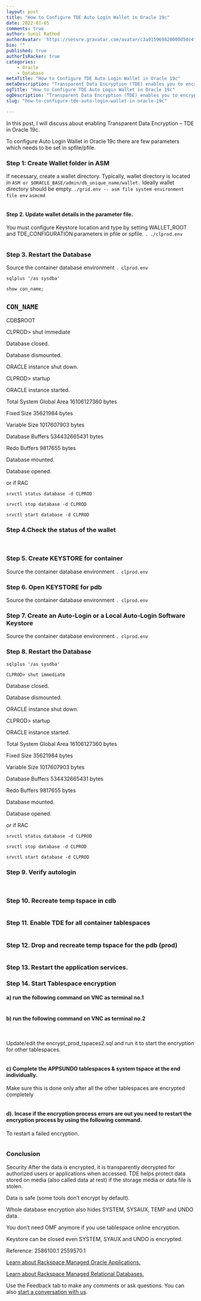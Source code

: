```yaml
---
layout: post
title: "How to Configure TDE Auto Login Wallet in Oracle 19c"
date: 2022-01-05
comments: true
author: Sunil Rathod
authorAvatar: 'https://secure.gravatar.com/avatar/c3a915969820000d5dc4fc4f04ad8276'
bio: ""
published: true
authorIsRacker: true
categories:
    - Oracle
    - Database
metaTitle: "How to Configure TDE Auto Login Wallet in Oracle 19c"
metaDescription: "Transparent Data Encryption (TDE) enables you to encrypt sensitive data that you store in tables and tablespaces."
ogTitle: "How to Configure TDE Auto Login Wallet in Oracle 19c"
ogDescription: "Transparent Data Encryption (TDE) enables you to encrypt sensitive data that you store in tables and tablespaces."
slug: "how-to-configure-tde-auto-login-wallet-in-oracle-19c"

---
```


In this post, I will discuss about enabling Transparent Data Encryption – TDE in Oracle 19c. 

<!--more-->

To configure Auto Login Wallet in Oracle 19c there are few parameters which needs to be set in spfile/pfile.

### Step 1: Create Wallet folder in ASM

If necessary, create a wallet directory. Typically, wallet directory is located in `ASM or $ORACLE_BASE/admin/db_unique_name/wallet.` 
Ideally wallet directory should be empty.
`./grid.env -- asm file system environment file env`
`asmcmd`

<img src=Picture1.png title="" alt="">

#### Step 2. Update wallet details in the parameter file.
You must configure Keystore location and type by setting WALLET_ROOT and TDE_CONFIGURATION parameters in pfile or spfile.
`. ./clprod.env`

<img src=Picture2.png title="" alt="">

### Step 3. Restart the Database

Source the container database environment
`. clprod.env`

`sqlplus '/as sysdba'`

`show con_name;`

`CON_NAME`
------------------------------
CDB$ROOT

CLPROD> shut immediate

Database closed.

Database dismounted.

ORACLE instance shut down.

CLPROD> startup

ORACLE instance started.

Total System Global Area 16106127360 bytes

Fixed Size 35621984 bytes

Variable Size 1017607903 bytes

Database Buffers 534432665431 bytes

Redo Buffers 9817655 bytes

Database mounted.

Database opened.

or if RAC

`srvctl status database -d CLPROD`

`srvctl stop database -d CLPROD`

`srvctl start database -d CLPROD`

### Step 4.Check the status of the wallet

<img src=Picture3.png title="" alt="">
<img src=Picture4.png title="" alt="">

### Step 5. Create KEYSTORE for container
Source the container database environment
`. clprod.env`
<img src=Picture5.png title="" alt="">
<img src=Picture6.png title="" alt="">

### Step 6. Open KEYSTORE for pdb
Source the container database environment
`. clprod.env`
<img src=Picture7.png title="" alt="">

### Step 7. Create an Auto-Login or a Local Auto-Login Software Keystore
Source the container database environment
`. clprod.env`
<img src=Picture8.png title="" alt="">
<img src=Picture9.png title="" alt="">
<img src=Picture10.png title="" alt="">

### Step 8. Restart the Database
`sqlplus '/as sysdba'`

`CLPROD> shut immediate`

Database closed.

Database dismounted.

ORACLE instance shut down.

CLPROD> startup

ORACLE instance started.

Total System Global Area 16106127360 bytes

Fixed Size 35621984 bytes

Variable Size 1017607903 bytes

Database Buffers 534432665431 bytes

Redo Buffers 9817655 bytes

Database mounted.

Database opened.

or if RAC

`srvctl status database -d CLPROD`

`srvctl stop database -d CLPROD`

`srvctl start database -d CLPROD`

### Step 9. Verify autologin

<img src=Picture11.png title="" alt="">
<img src=Picture12.png title="" alt="">

### Step 10. Recreate temp tspace in cdb

<img src=Picture13.png title="" alt="">

### Step 11. Enable TDE for all container tablespaces

<img src=Picture14.png title="" alt="">

### Step 12. Drop and recreate temp tspace for the pdb (prod)

<img src=Picture15.png title="" alt="">

### Step 13. Restart the application services.

### Step 14. Start Tablespace encryption

#### a) run the following command on VNC as terminal no.1

<img src=Picture16.png title="" alt="">

#### b) run the following command on VNC as terminal no.2

<img src=Picture17.png title="" alt="">
<img src=Picture18.png title="" alt="">

Update/edit the encrypt_prod_tspaces2.sql and run it to start the encryption for other tablespaces.

<img src=Picture19.png title="" alt="">

#### c) Complete the APPSUNDO tablespaces & system tspace at the end individually.

Make sure this is done only after all the other tablespaces are encrypted completely

<img src=Picture20.png title="" alt="">

#### d). Incase if the encryption process errors are out you need to restart the encryption process by using the following command.

To restart a failed encryption.

<img src=Picture21.png title="" alt="">

### Conclusion

Security
After the data is encrypted, it is transparently decrypted for authorized users or applications when accessed. TDE helps protect data stored on media (also called data at rest) if the storage media or data file is stolen.

Data is safe (some tools don’t encrypt by default).

Whole database encryption also hides SYSTEM, SYSAUX, TEMP and UNDO data.

You don’t need OMF anymore if you use tablespace online encryption. 

Keystore can be closed even SYSTEM, SYAUX and UNDO is encrypted.

Reference: 2586100.1
2559570.1



<a class="cta purple" id="cta" href="https://www.rackspace.com/applications/oracle">Learn about Rackspace Managed Oracle Applications.</a>

<a class="cta purple" id="cta" href="https://www.rackspace.com/data/managed-sql"> Learn about Rackspace Managed Relational Databases.</a>


Use the Feedback tab to make any comments or ask questions. You can also
[start a conversation with us](https://www.rackspace.com/contact).